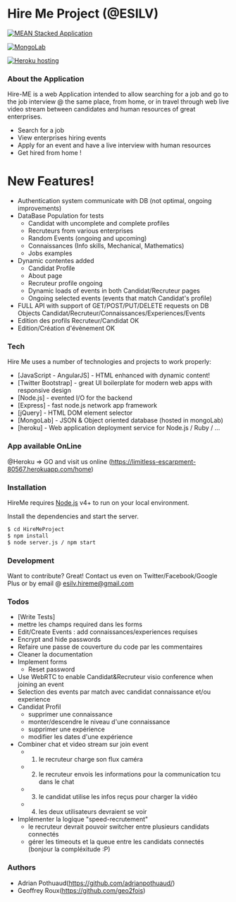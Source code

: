 # Hire Me Project (@ESILV)

[![MEAN Stacked Application](http://lerjen.me/wp-content/uploads/2015/05/maxresdefault.jpg)](http://mean.io/)

[![MongoLab](https://tctechcrunch2011.files.wordpress.com/2016/02/mlab-logo.png)](https://mlab.com/)

[![Heroku hosting](https://camo.githubusercontent.com/0114f89fa7abb867b1ce24bbcb83594bace70ac5/687474703a2f2f692e696d6775722e636f6d2f304962665275522e6a7067)](https://www.heroku.com/)

### About the Application

Hire-ME is a web Application intended to allow searching for a job and go to the job interview @ the same place, from home, or in travel through web live video stream between candidates and human resources of great enterprises.

  - Search for a job
  - View enterprises hiring events
  - Apply for an event and have a live interview with human resources
  - Get hired from home !

# New Features!

  - Authentication system communicate with DB (not optimal, ongoing improvements)
  - DataBase Population for tests 
    - Candidat with uncomplete and complete profiles 
    - Recruteurs from various enterprises
    - Random Events (ongoing and upcoming)
    - Connaissances (Info skills, Mechanical, Mathematics)
    - Jobs examples
  - Dynamic contentes added
    - Candidat Profile
    - About page
    - Recruteur profile ongoing
    - Dynamic loads of events in both Candidat/Recruteur pages
    - Ongoing selected events (events that match Candidat's profile)
  - FULL API with support of GET/POST/PUT/DELETE requests on DB Objects Candidat/Recruteur/Connaissances/Experiences/Events
  - Edition des profils Recruteur/Candidat OK
  - Edition/Création d'évènement OK

### Tech

Hire Me uses a number of technologies and projects to work properly:

* [JavaScript - AngularJS] - HTML enhanced with dynamic content!
* [Twitter Bootstrap] - great UI boilerplate for modern web apps with responsive design
* [Node.js] - evented I/O for the backend
* [Express] - fast node.js network app framework
* [jQuery] - HTML DOM element selector
* [MongoLab] - JSON & Object oriented database (hosted in mongoLab)
* [heroku] - Web application deployment service for Node.js / Ruby / ...

### App available OnLine

@Heroku => GO and visit us online (https://limitless-escarpment-80567.herokuapp.com/home)

### Installation

HireMe requires [Node.js](https://nodejs.org/) v4+ to run on your local environment.

Install the dependencies and start the server.

```sh
$ cd HireMeProject
$ npm install
$ node server.js / npm start
```

### Development

Want to contribute? Great! Contact us even on Twitter/Facebook/Google Plus or by email @ esilv.hireme@gmail.com

### Todos

 - [Write Tests]
 - mettre les champs required dans les forms
 - Edit/Create Events : add connaissances/experiences requises
 - Encrypt and hide passwords
 - Refaire une passe de couverture du code par les commentaires
 - Cleaner la documentation
 - Implement forms 
    - Reset password
 - Use WebRTC to enable Candidat&Recruteur visio conference when joining an event
 - Selection des events par match avec candidat connaissance et/ou experience
 - Candidat Profil 
    - supprimer une connaissance
    - monter/descendre le niveau d'une connaissance
    - supprimer une expérience
    - modifier les dates d'une expérience
  - Combiner chat et video stream sur join event 
    - 1) le recruteur charge son flux caméra
    - 2) le recruteur envois les informations pour la communication tcu dans le chat
    - 3) le candidat utilise les infos reçus pour charger la vidéo
    - 4) les deux utilisateurs devraient se voir
  - Implémenter la logique "speed-recrutement"
    - le recruteur devrait pouvoir switcher entre plusieurs candidats connectés
    - gérer les timeouts et la queue entre les candidats connectés (bonjour la compléxitude :P)

### Authors

 - Adrian Pothuaud(https://github.com/adrianpothuaud/)
 - Geoffrey Roux(https://github.com/geo2fois)
